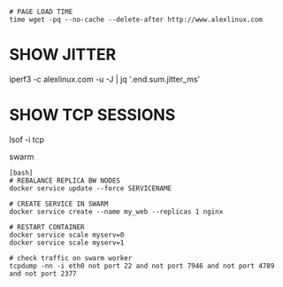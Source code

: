 ```
# PAGE LOAD TIME
time wget -pq --no-cache --delete-after http://www.alexlinux.com
```

# SHOW JITTER
iperf3 -c alexlinux.com -u -J | jq '.end.sum.jitter_ms'

# SHOW TCP SESSIONS
lsof -i tcp

swarm
```
[bash]
# REBALANCE REPLICA BW NODES
docker service update --force SERVICENAME

# CREATE SERVICE IN SWARM
docker service create --name my_web --replicas 1 nginx

# RESTART CONTAINER
docker service scale myserv=0
docker service scale myserv=1

# check traffic on swarm worker
tcpdump -nn -i eth0 not port 22 and not port 7946 and not port 4789 and not port 2377
```
